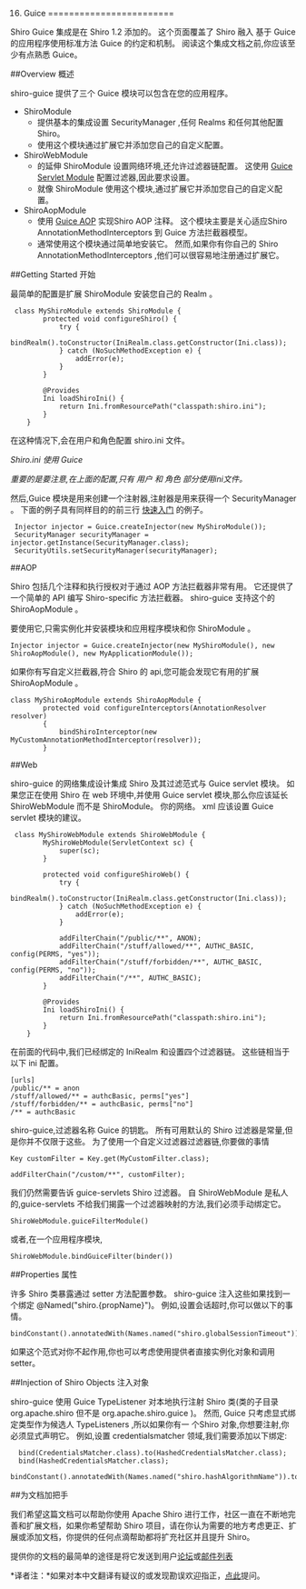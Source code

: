 16. Guice
========================

Shiro Guice 集成是在 Shiro 1.2 添加的。 这个页面覆盖了 Shiro 融入 基于 Guice 的应用程序使用标准方法 Guice 的约定和机制。 阅读这个集成文档之前,你应该至少有点熟悉 Guice。

##Overview 概述

shiro-guice 提供了三个 Guice 模块可以包含在您的应用程序。

* ShiroModule
	* 提供基本的集成设置 SecurityManager ,任何 Realms 和任何其他配置 Shiro。
	* 使用这个模块通过扩展它并添加您自己的自定义配置。
* ShiroWebModule
	* 的延伸 ShiroModule 设置网络环境,还允许过滤器链配置。 这使用 [Guice Servlet Module](http://code.google.com/p/google-guice/wiki/ServletModule) 配置过滤器,因此要求设置。
	* 就像 ShiroModule 使用这个模块,通过扩展它并添加您自己的自定义配置。
* ShiroAopModule
	* 使用 [Guice AOP](http://code.google.com/p/google-guice/wiki/AOP) 实现Shiro AOP 注释。 这个模块主要是关心适应Shiro AnnotationMethodInterceptors 到 Guice 方法拦截器模型。
	* 通常使用这个模块通过简单地安装它。 然而,如果你有你自己的 Shiro AnnotationMethodInterceptors ,他们可以很容易地注册通过扩展它。

##Getting Started 开始

最简单的配置是扩展 ShiroModule 安装您自己的 Realm 。
	
	 class MyShiroModule extends ShiroModule {
	        protected void configureShiro() {
	            try {
	                bindRealm().toConstructor(IniRealm.class.getConstructor(Ini.class));
	            } catch (NoSuchMethodException e) {
	                addError(e);
	            }
	        }
	
	        @Provides
	        Ini loadShiroIni() {
	            return Ini.fromResourcePath("classpath:shiro.ini");
	        }
	    }

在这种情况下,会在用户和角色配置 shiro.ini 文件。

	
*Shiro.ini 使用 Guice*

*重要的是要注意,在上面的配置,只有 用户 和 角色 部分使用ini文件。*

然后,Guice 模块是用来创建一个注射器,注射器是用来获得一个 SecurityManager 。 下面的例子具有同样目的的前三行 [快速入门](http://shiro.apache.org/10-minute-tutorial.html#10MinuteTutorial-Quickstart.java) 的例子。

	 Injector injector = Guice.createInjector(new MyShiroModule());
	 SecurityManager securityManager = injector.getInstance(SecurityManager.class);
	 SecurityUtils.setSecurityManager(securityManager);

##AOP

Shiro 包括几个注释和执行授权对于通过 AOP 方法拦截器非常有用。 它还提供了一个简单的 API 编写 Shiro-specific 方法拦截器。 shiro-guice 支持这个的 ShiroAopModule 。

要使用它,只需实例化并安装模块和应用程序模块和你 ShiroModule 。

    Injector injector = Guice.createInjector(new MyShiroModule(), new ShiroAopModule(), new MyApplicationModule());

如果你有写自定义拦截器,符合 Shiro 的 api,您可能会发现它有用的扩展 ShiroAopModule 。
	
	class MyShiroAopModule extends ShiroAopModule {
	        protected void configureInterceptors(AnnotationResolver resolver)
	        {
	            bindShiroInterceptor(new MyCustomAnnotationMethodInterceptor(resolver));
	        }
    
##Web

shiro-guice 的网络集成设计集成 Shiro 及其过滤范式与 Guice servlet 模块。 如果您正在使用 Shiro 在 web 环境中,并使用 Guice servlet 模块,那么你应该延长 ShiroWebModule 而不是 ShiroModule。 你的网络。 xml 应该设置 Guice servlet 模块的建议。
	
	 class MyShiroWebModule extends ShiroWebModule {
	        MyShiroWebModule(ServletContext sc) {
	            super(sc);
	        }
	
	        protected void configureShiroWeb() {
	            try {
	                bindRealm().toConstructor(IniRealm.class.getConstructor(Ini.class));
	            } catch (NoSuchMethodException e) {
	                addError(e);
	            }
	
	            addFilterChain("/public/**", ANON);
	            addFilterChain("/stuff/allowed/**", AUTHC_BASIC, config(PERMS, "yes"));
	            addFilterChain("/stuff/forbidden/**", AUTHC_BASIC, config(PERMS, "no"));
	            addFilterChain("/**", AUTHC_BASIC);
	        }
	
	        @Provides
	        Ini loadShiroIni() {
	            return Ini.fromResourcePath("classpath:shiro.ini");
	        }
	    }

在前面的代码中,我们已经绑定的 IniRealm 和设置四个过滤器链。 这些链相当于以下 ini 配置。

	[urls]
    /public/** = anon
    /stuff/allowed/** = authcBasic, perms["yes"]
    /stuff/forbidden/** = authcBasic, perms["no"]
    /** = authcBasic

shiro-guice,过滤器名称 Guice 的钥匙。 所有可用默认的 Shiro 过滤器是常量,但是你并不仅限于这些。 为了使用一个自定义过滤器过滤器链,你要做的事情

	Key customFilter = Key.get(MyCustomFilter.class);

    addFilterChain("/custom/**", customFilter);
 
我们仍然需要告诉 guice-servlets Shiro 过滤器。 自 ShiroWebModule 是私人的,guice-servlets 不给我们揭露一个过滤器映射的方法,我们必须手动绑定它。

    ShiroWebModule.guiceFilterModule()

或者,在一个应用程序模块,

    ShiroWebModule.bindGuiceFilter(binder())

##Properties 属性

许多 Shiro 类暴露通过 setter 方法配置参数。 shiro-guice 注入这些如果找到一个绑定 @Named("shiro.{propName}")。 例如,设置会话超时,你可以做以下的事情。

    bindConstant().annotatedWith(Names.named("shiro.globalSessionTimeout")).to(30000L);

如果这个范式对你不起作用,你也可以考虑使用提供者直接实例化对象和调用setter。

##Injection of Shiro Objects 注入对象

shiro-guice 使用 Guice TypeListener 对本地执行注射 Shiro 类(类的子目录 org.apache.shiro 但不是 org.apache.shiro.guice )。 然而, Guice 只考虑显式绑定类型作为候选人 TypeListeners ,所以如果你有一 个Shiro 对象,你想要注射,你必须显式声明它。 例如,设置 credentialsmatcher 领域,我们需要添加以下绑定:

	  bind(CredentialsMatcher.class).to(HashedCredentialsMatcher.class);
	  bind(HashedCredentialsMatcher.class);
	  bindConstant().annotatedWith(Names.named("shiro.hashAlgorithmName")).to(Md5Hash.ALGORITHM_NAME);

##为文档加把手

我们希望这篇文档可以帮助你使用 Apache Shiro 进行工作，社区一直在不断地完善和扩展文档，如果你希望帮助 Shiro 项目，请在你认为需要的地方考虑更正、扩展或添加文档，你提供的任何点滴帮助都将扩充社区并且提升 Shiro。

提供你的文档的最简单的途径是将它发送到用户[论坛](http://shiro-user.582556.n2.nabble.com/)或[邮件列表](http://shiro.apache.org/mailing-lists.html)

*译者注：*如果对本中文翻译有疑议的或发现勘误欢迎指正，[点此](https://github.com/waylau/apache-shiro-1.2.x-reference/issues)提问。

 
